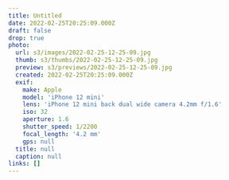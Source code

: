 ```yaml
---
title: Untitled
date: 2022-02-25T20:25:09.000Z
draft: false
drop: true
photo:
  url: s3/images/2022-02-25-12-25-09.jpg
  thumb: s3/thumbs/2022-02-25-12-25-09.jpg
  preview: s3/previews/2022-02-25-12-25-09.jpg
  created: 2022-02-25T20:25:09.000Z
  exif:
    make: Apple
    model: 'iPhone 12 mini'
    lens: 'iPhone 12 mini back dual wide camera 4.2mm f/1.6'
    iso: 32
    aperture: 1.6
    shutter_speed: 1/2200
    focal_length: '4.2 mm'
    gps: null
  title: null
  caption: null
links: []
---
```

